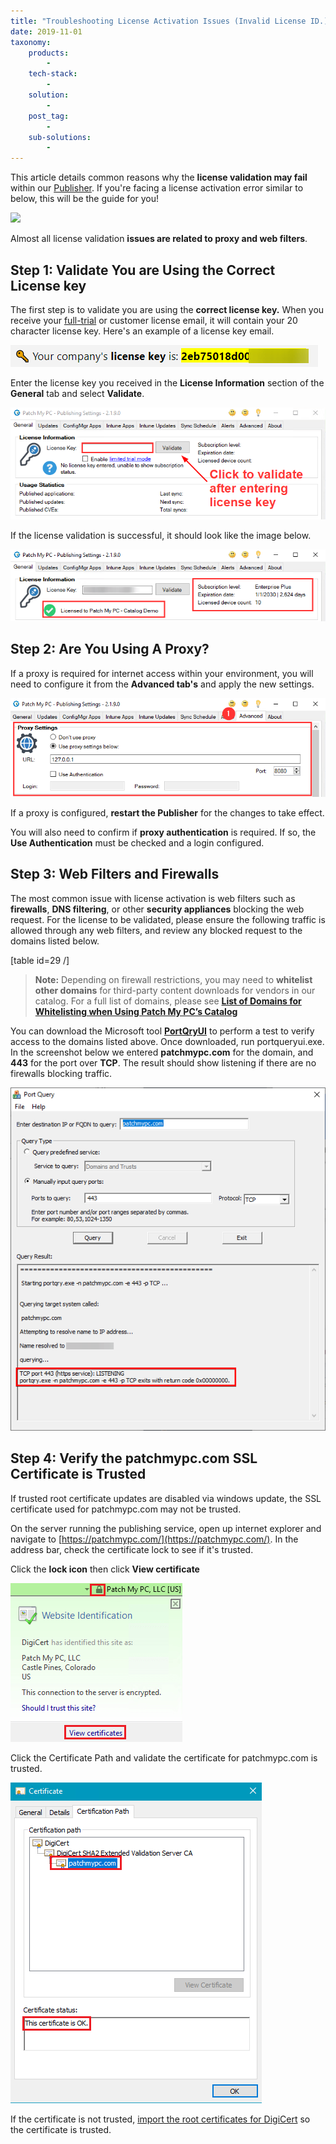 ```yaml
---
title: "Troubleshooting License Activation Issues (Invalid License ID.)"
date: 2019-11-01
taxonomy:
    products:
        - 
    tech-stack:
        - 
    solution:
        - 
    post_tag:
        - 
    sub-solutions:
        - 
---
```


This article details common reasons why the **license validation may fail** within our [Publisher](/docs). If you're facing a license activation error similar to below, this will be the guide for you!

![](/_images/license-validation-1-2.png)

Almost all license validation **issues are related to proxy and web filters**.

## Step 1: Validate You are Using the Correct License key

The first step is to validate you are using the **correct license key.** When you receive your [full-trial](https://patchmypc.com/free-trial) or customer license email, it will contain your 20 character license key. Here's an example of a license key email. 

![](/_images/license-validation-2.png)

Enter the license key you received in the **License Information** section of the **General** tab and select **Validate**.  

![](/_images/license-validation-4.png)

If the license validation is successful, it should look like the image below.

![](/_images/license-validation-6.png)

## Step 2: Are You Using A Proxy?

If a proxy is required for internet access within your environment, you will need to configure it from the **Advanced tab's** and apply the new settings.

![](/_images/license-validation-7.png)

If a proxy is configured, **restart the Publisher** for the changes to take effect.

You will also need to confirm if **proxy authentication** is required. If so, the **Use Authentication** must be checked and a login configured.

## Step 3: Web Filters and Firewalls

The most common issue with license activation is web filters such as **firewalls**, **DNS filtering**, or other **security appliances** blocking the web request. For the license to be validated, please ensure the following traffic is allowed through any web filters, and review any blocked request to the domains listed below.

\[table id=29 /\]

> **Note:** Depending on firewall restrictions, you may need to **whitelist other domains** for third-party content downloads for vendors in our catalog. For a full list of domains, please see **[List of Domains for Whitelisting when Using Patch My PC’s Catalog](/list-of-domains-used-for-downloads-in-patch-my-pc-update-catalog)**

You can download the Microsoft tool **[PortQryUI](https://www.microsoft.com/en-us/download/details.aspx?id=24009)** to perform a test to verify access to the domains listed above. Once downloaded, run portqueryui.exe. In the screenshot below we entered **patchmypc.com** for the domain, and **443** for the port over **TCP**. The result should show listening if there are no firewalls blocking traffic.

![portqueryui verify port 443 to patchmypc domain](/_images/portqueryui-verify-port-443-to-patchmypc-domain.png "portqueryui verify port 443 to patchmypc domain")

## Step 4: Verify the patchmypc.com SSL Certificate is Trusted

If trusted root certificate updates are disabled via windows update, the SSL certificate used for patchmypc.com may not be trusted.

On the server running the publishing service, open up internet explorer and navigate to [https://patchmypc.com/](https://patchmypc.com/). In the address bar, check the certificate lock to see if it's trusted.

Click the **lock icon** then click **View certificate**

![SSL View Certificate IE](/_images/SSL-View-Certificate-IE.png "SSL View Certificate IE")

Click the Certificate Path and validate the certificate for patchmypc.com is trusted.

![SSL View Certification Path](/_images/SSL-View-Certification-Path.png "SSL View Certification Path")

If the certificate is not trusted, [import the root certificates for DigiCert](https://www.digicert.com/digicert-root-certificates.htm) so the certificate is trusted.